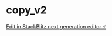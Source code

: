# copy_v2

[Edit in StackBlitz next generation editor ⚡️](https://stackblitz.com/~/github.com/ShawCole/copy_v2)
